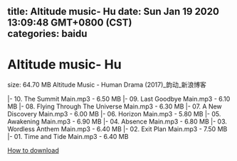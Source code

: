 
title: Altitude music- Hu
date: Sun Jan 19 2020 13:09:48 GMT+0800 (CST)    
categories: baidu
---

# Altitude music- Hu
size: 64.70 MB
 Altitude Music - Human Drama (2017)_韵动_新浪博客
 
|- 10. The Summit Main.mp3 - 6.50 MB
|- 09. Last Goodbye Main.mp3 - 6.10 MB
|- 08. Flying Through The Universe Main.mp3 - 6.30 MB
|- 07. A New Discovery Main.mp3 - 6.00 MB
|- 06. Horizon Main.mp3 - 5.80 MB
|- 05. Awakening Main.mp3 - 6.90 MB
|- 04. Absence Main.mp3 - 6.80 MB
|- 03. Wordless Anthem Main.mp3 - 6.40 MB
|- 02. Exit Plan Main.mp3 - 7.50 MB
|- 01. Time and Tide Main.mp3 - 6.40 MB

[How to download](https://bpcam.bemobtrk.com/go/2ceec3aa-1ca2-46d6-b9ff-aaa5c184517c?jno=335)